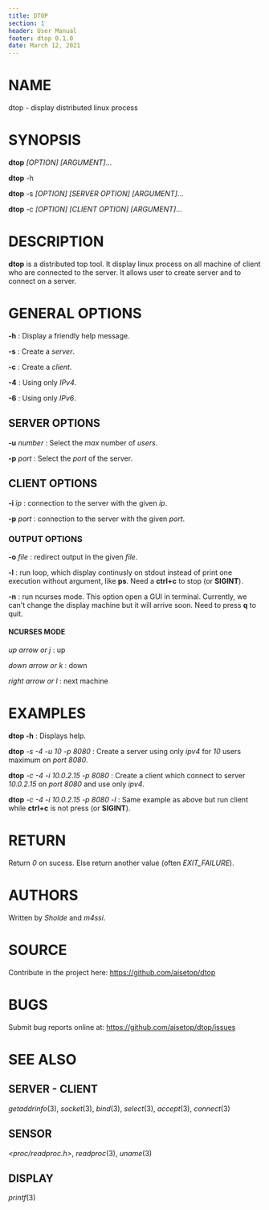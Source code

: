 ```yaml
---
title: DTOP
section: 1
header: User Manual
footer: dtop 0.1.0
date: March 12, 2021
---
```


# NAME

dtop - display distributed linux process

# SYNOPSIS

**dtop** *[OPTION] [ARGUMENT]*...

**dtop** -h

**dtop** -s *[OPTION] [SERVER OPTION] [ARGUMENT]*...

**dtop** -c *[OPTION] [CLIENT OPTION] [ARGUMENT]*...

# DESCRIPTION

**dtop** is a distributed top tool. It display linux process on all machine of client who are connected to the server.
It allows user to create server and to connect on a server.

# GENERAL OPTIONS

**-h**
: Display a friendly help message.

**-s**
: Create a *server*.

**-c**
: Create a *client*.

**-4**
: Using only *IPv4*.

**-6**
: Using only *IPv6*.

## SERVER OPTIONS

**-u** *number*
: Select the *max* number of *users*.

**-p** *port*
: Select the *port* of the server.

## CLIENT OPTIONS

**-i** *ip*
: connection to the server with the given *ip*.

**-p** *port*
: connection to the server with the given *port*.

### OUTPUT OPTIONS

**-o** *file*
: redirect output in the given *file*.

**-l**
: run loop, which display continusly on stdout instead of print one execution
  without argument, like **ps**. Need a **ctrl+c** to stop (or **SIGINT**).

**-n**
: run ncurses mode. This option open a GUI in terminal. Currently, we can't
  change the display machine but it will arrive soon. Need to press **q** to
  quit.
  
#### NCURSES MODE
      
*up arrow or j* 
: up

*down arrow or k* 
: down

*right arrow or l*
: next machine

# EXAMPLES

**dtop -h**
: Displays help.

**dtop** *-s -4 -u 10 -p 8080*
: Create a server using only *ipv4* for *10* users maximum on *port 8080*.

**dtop** *-c -4 -i 10.0.2.15 -p 8080*
: Create a client which connect to server *10.0.2.15* on *port* *8080* and use only *ipv4*.

**dtop** *-c -4 -i 10.0.2.15 -p 8080 -l*
: Same example as above but run client while **ctrl+c** is not press (or **SIGINT**).

# RETURN
Return *0* on sucess. Else return another value (often *EXIT_FAILURE*).

# AUTHORS
Written by *Sholde* and *m4ssi*.

# SOURCE
Contribute in the project here: <https://github.com/aisetop/dtop>

# BUGS
Submit bug reports online at: <https://github.com/aisetop/dtop/issues>

# SEE ALSO
## SERVER - CLIENT
*getaddrinfo*(3), *socket*(3), *bind*(3), *select*(3), *accept*(3), *connect*(3)

## SENSOR
*<proc/readproc.h>*, *readproc*(3), *uname*(3) 

## DISPLAY
*printf*(3)
